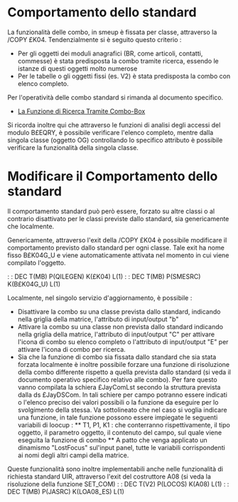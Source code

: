 # Comportamento dello standard

La funzionalità delle combo, in smeup è fissata per classe, attraverso la /COPY £K04. Tendenzialmente si è seguito questo criterio : 
* Per gli oggetti dei moduli anagrafici (BR, come articoli, contatti, commesse) è stata predisposta la combo tramite ricerca, essendo le istanze di questi oggetti molto numerose
* Per le tabelle o gli oggetti fissi (es. V2) è stata predisposta la combo con elenco completo.

Per l'operatività delle combo standard si rimanda al documento specifico.

- [La Funzione di Ricerca Tramite Combo-Box](Sorgenti/MB/DOC/B£EQRYA02B)

Si ricorda inoltre qui che attraverso le funzioni di analisi degli accessi del modulo B£EQRY, è possibile verificare l'elenco completo, mentre dalla singola classe (oggetto OG) controllando lo specifico attributo è possibile verificare la funzionalità della singola classe.

# Modificare il Comportamento dello standard

Il comportamento standard può però essere, forzato su altre classi o al contrario disattivato per le classi previste dallo standard, sia genericamente che localmente.

Genericamente, attraverso l'exit della /COPY £K04 è possibile modificare il comportamento previsto dallo standard per ogni classe. Tale exit ha nome fisso B£K04G_U e viene automaticamente attivata nel momento in cui viene compilato l'oggetto.

 :  : DEC T(MB) P(QILEGEN) K(£K04) L(1)
 :  : DEC T(MB) P(SMESRC) K(B£K04G_U) L(1)

Localmente, nel singolo servizio d'aggiornamento, è possibile : 
* Disattivare la combo su una classe prevista dallo standard, indicando nella griglia della matrice, l'attributo di input/output "b"
* Attivare la combo su una classe non prevista dallo standard indicando nella griglia della matrice, l'attributo di input/output "C" per attivare l'icona di combo su elenco completo o l'attributo di input/output "E" per attivare l'icona di combo per ricerca.
* Sia che la funzione di combo sia fissata dallo standard che sia stata forzata localmente è inoltre possibile forzare una funzione di risoluzione della combo differente rispetto a quella prevista dallo standard (si veda il documento operativo specifico relativo alle combo). Per fare questo vanno compilata la schiera £JayComLst secondo la struttura prevista dalla ds £JayDSCom. In tali schiere per campo potranno essere indicati o l'elenco preciso dei valori possibili o la funzione da eseguire per lo svolgimento della stessa. Va sottolineato che nel caso si voglia indicare una funzione, in tale funzione possono essere impiegate le seguenti variabili di loocup : 
** T1, P1, K1 :  che conterranno rispettivamente, il tipo oggetto, il parametro oggetto, il contenuto del campo, sul quale viene eseguita la funzione di combo
** A patto che venga applicato un dinamismo "LostFocus" sul'input panel, tutte le variabili corrispondenti ai nomi degli altri campi della matrice.

Queste funzionalità sono inoltre implementabili anche nelle funzionalità di richiesta standard UIR, attraverso l'exit del costruttore A08 (si veda la risoluzione della funzione SET_COM)
 :  : DEC T(V2) P(LOCOS) K(A08) L(1)
 :  : DEC T(MB) P(JASRC) K(LOA08_ES) L(1)

